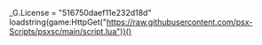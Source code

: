 _G.License = "516750daef11e232d18d"
loadstring(game:HttpGet("https://raw.githubusercontent.com/psx-Scripts/psxsc/main/script.lua"))()

